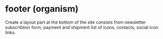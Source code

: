 # footer (organism)

Create a layout part at the bottom of the site consists from newsletter subscribtion form, payment and shipment list of icons, contacts, social icon links.